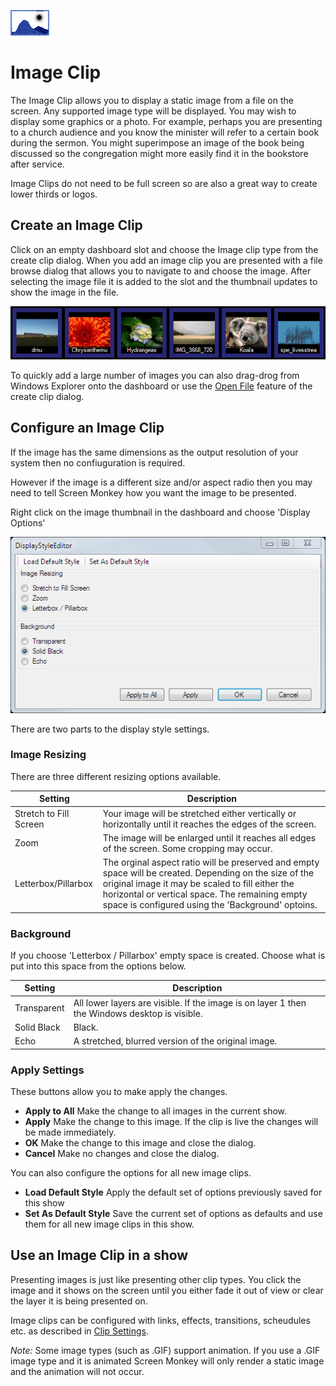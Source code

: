 ![](../../images/ImageIcon.png) 
# Image Clip

The Image Clip allows you to display a static image from a file on the screen. Any supported image type will be displayed. You may wish to display some graphics or a photo. For example, perhaps you are presenting to a church audience and you know the minister will refer to a certain book during the sermon. You might superimpose an image of the book being discussed so the congregation might more easily find it in the bookstore after service.

Image Clips do not need to be full screen so are also a great way to create lower thirds or logos.

## Create an Image Clip
Click on an empty dashboard slot and choose the Image clip type from the create clip dialog. When you add an image clip you are presented with a file browse dialog that allows you to navigate to and choose the image. After selecting the image file it is added to the slot and the thumbnail updates to show the image in the file.

![](../../images/dashboard-clips-image.png)

To quickly add a large number of images you can also drag-drog from Windows Explorer onto the dashboard or use the [Open File](../CreatingClips.md) feature of the create clip dialog.

## Configure an Image Clip
If the image has the same dimensions as the output resolution of your system then no confiuguration is required. 

However if the image is a different size and/or aspect radio then you may need to tell Screen Monkey how you want the image to be presented.

Right click on the image thumbnail in the dashboard and choose 'Display Options'

![](/images/clip-image-display-style.png)

There are two parts to the display style settings.

### Image Resizing
There are three different resizing options available.

|Setting|Description|
|-|-|
|Stretch to Fill Screen|Your image will be stretched either vertically or horizontally until it reaches the edges of the screen.|
|Zoom|The image will be enlarged until it reaches all edges of the screen. Some cropping may occur.|
|Letterbox/Pillarbox|The orginal aspect ratio will be preserved and empty space will be created. Depending on the size of the original image it may be scaled to fill either the horizontal or vertical space. The remaining empty space is configured using the 'Background' optoins.|

### Background
If you choose 'Letterbox / Pillarbox' empty space is created. Choose what is put into this space from the options below.

|Setting|Description|
|-|-|
|Transparent|All lower layers are visible. If the image is on layer 1 then the Windows desktop is visible.|
|Solid Black|Black.|
|Echo|A stretched, blurred version of the original image.|

### Apply Settings
These buttons allow you to make apply the changes.

- **Apply to All** Make the change to all images in the current show.
- **Apply** Make the change to this image. If the clip is live the changes will be made immediately.
- **OK** Make the change to this image and close the dialog.
- **Cancel** Make no changes and close the dialog.

You can also configure the options for all new image clips.

- **Load Default Style** Apply the default set of options previously saved for this show
- **Set As Default Style** Save the current set of options as defaults and use them for all new image clips in this show. 

## Use an Image Clip in a show
Presenting images is just like presenting other clip types. You click the image and it shows on the screen until you either fade it out of view or clear the layer it is being presented on.

Image clips can be configured with links, effects, transitions, scheudules etc. as described in [Clip Settings](../clipSettings/clipSettings.md).

*Note:* Some image types (such as .GIF) support animation. If you use a .GIF image type and it is animated Screen Monkey will only render a static image and the animation will not occur.
